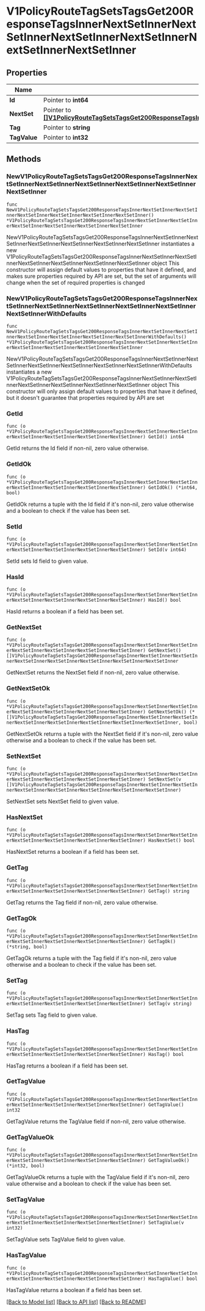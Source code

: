 # V1PolicyRouteTagSetsTagsGet200ResponseTagsInnerNextSetInnerNextSetInnerNextSetInnerNextSetInnerNextSetInnerNextSetInner

## Properties

Name | Type | Description | Notes
------------ | ------------- | ------------- | -------------
**Id** | Pointer to **int64** |  | [optional] 
**NextSet** | Pointer to [**[]V1PolicyRouteTagSetsTagsGet200ResponseTagsInnerNextSetInnerNextSetInnerNextSetInnerNextSetInnerNextSetInnerNextSetInnerNextSetInner**](V1PolicyRouteTagSetsTagsGet200ResponseTagsInnerNextSetInnerNextSetInnerNextSetInnerNextSetInnerNextSetInnerNextSetInnerNextSetInner.md) |  | [optional] 
**Tag** | Pointer to **string** |  | [optional] 
**TagValue** | Pointer to **int32** |  | [optional] 

## Methods

### NewV1PolicyRouteTagSetsTagsGet200ResponseTagsInnerNextSetInnerNextSetInnerNextSetInnerNextSetInnerNextSetInnerNextSetInner

`func NewV1PolicyRouteTagSetsTagsGet200ResponseTagsInnerNextSetInnerNextSetInnerNextSetInnerNextSetInnerNextSetInnerNextSetInner() *V1PolicyRouteTagSetsTagsGet200ResponseTagsInnerNextSetInnerNextSetInnerNextSetInnerNextSetInnerNextSetInnerNextSetInner`

NewV1PolicyRouteTagSetsTagsGet200ResponseTagsInnerNextSetInnerNextSetInnerNextSetInnerNextSetInnerNextSetInnerNextSetInner instantiates a new V1PolicyRouteTagSetsTagsGet200ResponseTagsInnerNextSetInnerNextSetInnerNextSetInnerNextSetInnerNextSetInnerNextSetInner object
This constructor will assign default values to properties that have it defined,
and makes sure properties required by API are set, but the set of arguments
will change when the set of required properties is changed

### NewV1PolicyRouteTagSetsTagsGet200ResponseTagsInnerNextSetInnerNextSetInnerNextSetInnerNextSetInnerNextSetInnerNextSetInnerWithDefaults

`func NewV1PolicyRouteTagSetsTagsGet200ResponseTagsInnerNextSetInnerNextSetInnerNextSetInnerNextSetInnerNextSetInnerNextSetInnerWithDefaults() *V1PolicyRouteTagSetsTagsGet200ResponseTagsInnerNextSetInnerNextSetInnerNextSetInnerNextSetInnerNextSetInnerNextSetInner`

NewV1PolicyRouteTagSetsTagsGet200ResponseTagsInnerNextSetInnerNextSetInnerNextSetInnerNextSetInnerNextSetInnerNextSetInnerWithDefaults instantiates a new V1PolicyRouteTagSetsTagsGet200ResponseTagsInnerNextSetInnerNextSetInnerNextSetInnerNextSetInnerNextSetInnerNextSetInner object
This constructor will only assign default values to properties that have it defined,
but it doesn't guarantee that properties required by API are set

### GetId

`func (o *V1PolicyRouteTagSetsTagsGet200ResponseTagsInnerNextSetInnerNextSetInnerNextSetInnerNextSetInnerNextSetInnerNextSetInner) GetId() int64`

GetId returns the Id field if non-nil, zero value otherwise.

### GetIdOk

`func (o *V1PolicyRouteTagSetsTagsGet200ResponseTagsInnerNextSetInnerNextSetInnerNextSetInnerNextSetInnerNextSetInnerNextSetInner) GetIdOk() (*int64, bool)`

GetIdOk returns a tuple with the Id field if it's non-nil, zero value otherwise
and a boolean to check if the value has been set.

### SetId

`func (o *V1PolicyRouteTagSetsTagsGet200ResponseTagsInnerNextSetInnerNextSetInnerNextSetInnerNextSetInnerNextSetInnerNextSetInner) SetId(v int64)`

SetId sets Id field to given value.

### HasId

`func (o *V1PolicyRouteTagSetsTagsGet200ResponseTagsInnerNextSetInnerNextSetInnerNextSetInnerNextSetInnerNextSetInnerNextSetInner) HasId() bool`

HasId returns a boolean if a field has been set.

### GetNextSet

`func (o *V1PolicyRouteTagSetsTagsGet200ResponseTagsInnerNextSetInnerNextSetInnerNextSetInnerNextSetInnerNextSetInnerNextSetInner) GetNextSet() []V1PolicyRouteTagSetsTagsGet200ResponseTagsInnerNextSetInnerNextSetInnerNextSetInnerNextSetInnerNextSetInnerNextSetInnerNextSetInner`

GetNextSet returns the NextSet field if non-nil, zero value otherwise.

### GetNextSetOk

`func (o *V1PolicyRouteTagSetsTagsGet200ResponseTagsInnerNextSetInnerNextSetInnerNextSetInnerNextSetInnerNextSetInnerNextSetInner) GetNextSetOk() (*[]V1PolicyRouteTagSetsTagsGet200ResponseTagsInnerNextSetInnerNextSetInnerNextSetInnerNextSetInnerNextSetInnerNextSetInnerNextSetInner, bool)`

GetNextSetOk returns a tuple with the NextSet field if it's non-nil, zero value otherwise
and a boolean to check if the value has been set.

### SetNextSet

`func (o *V1PolicyRouteTagSetsTagsGet200ResponseTagsInnerNextSetInnerNextSetInnerNextSetInnerNextSetInnerNextSetInnerNextSetInner) SetNextSet(v []V1PolicyRouteTagSetsTagsGet200ResponseTagsInnerNextSetInnerNextSetInnerNextSetInnerNextSetInnerNextSetInnerNextSetInnerNextSetInner)`

SetNextSet sets NextSet field to given value.

### HasNextSet

`func (o *V1PolicyRouteTagSetsTagsGet200ResponseTagsInnerNextSetInnerNextSetInnerNextSetInnerNextSetInnerNextSetInnerNextSetInner) HasNextSet() bool`

HasNextSet returns a boolean if a field has been set.

### GetTag

`func (o *V1PolicyRouteTagSetsTagsGet200ResponseTagsInnerNextSetInnerNextSetInnerNextSetInnerNextSetInnerNextSetInnerNextSetInner) GetTag() string`

GetTag returns the Tag field if non-nil, zero value otherwise.

### GetTagOk

`func (o *V1PolicyRouteTagSetsTagsGet200ResponseTagsInnerNextSetInnerNextSetInnerNextSetInnerNextSetInnerNextSetInnerNextSetInner) GetTagOk() (*string, bool)`

GetTagOk returns a tuple with the Tag field if it's non-nil, zero value otherwise
and a boolean to check if the value has been set.

### SetTag

`func (o *V1PolicyRouteTagSetsTagsGet200ResponseTagsInnerNextSetInnerNextSetInnerNextSetInnerNextSetInnerNextSetInnerNextSetInner) SetTag(v string)`

SetTag sets Tag field to given value.

### HasTag

`func (o *V1PolicyRouteTagSetsTagsGet200ResponseTagsInnerNextSetInnerNextSetInnerNextSetInnerNextSetInnerNextSetInnerNextSetInner) HasTag() bool`

HasTag returns a boolean if a field has been set.

### GetTagValue

`func (o *V1PolicyRouteTagSetsTagsGet200ResponseTagsInnerNextSetInnerNextSetInnerNextSetInnerNextSetInnerNextSetInnerNextSetInner) GetTagValue() int32`

GetTagValue returns the TagValue field if non-nil, zero value otherwise.

### GetTagValueOk

`func (o *V1PolicyRouteTagSetsTagsGet200ResponseTagsInnerNextSetInnerNextSetInnerNextSetInnerNextSetInnerNextSetInnerNextSetInner) GetTagValueOk() (*int32, bool)`

GetTagValueOk returns a tuple with the TagValue field if it's non-nil, zero value otherwise
and a boolean to check if the value has been set.

### SetTagValue

`func (o *V1PolicyRouteTagSetsTagsGet200ResponseTagsInnerNextSetInnerNextSetInnerNextSetInnerNextSetInnerNextSetInnerNextSetInner) SetTagValue(v int32)`

SetTagValue sets TagValue field to given value.

### HasTagValue

`func (o *V1PolicyRouteTagSetsTagsGet200ResponseTagsInnerNextSetInnerNextSetInnerNextSetInnerNextSetInnerNextSetInnerNextSetInner) HasTagValue() bool`

HasTagValue returns a boolean if a field has been set.


[[Back to Model list]](../README.md#documentation-for-models) [[Back to API list]](../README.md#documentation-for-api-endpoints) [[Back to README]](../README.md)


